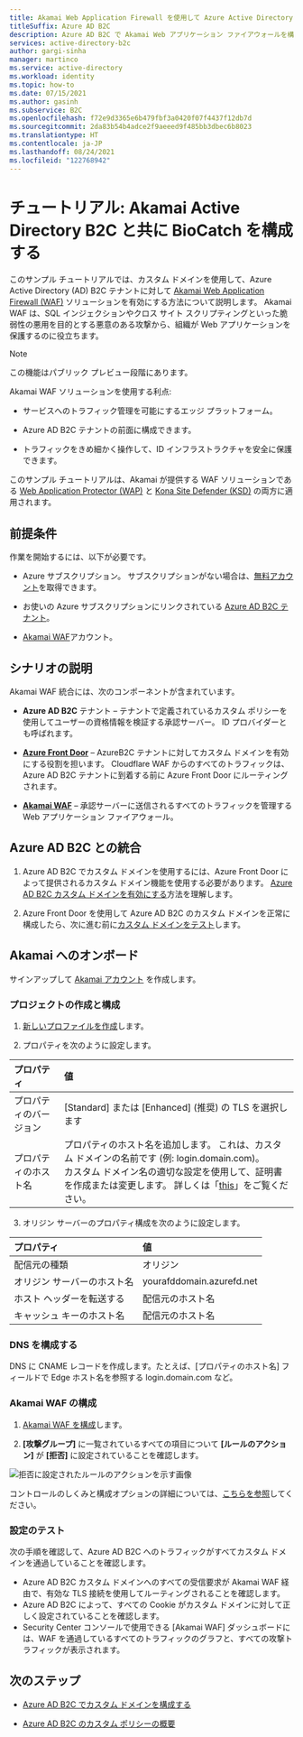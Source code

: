 ```yaml
---
title: Akamai Web Application Firewall を使用して Azure Active Directory B2C を構成するためのチュートリアル
titleSuffix: Azure AD B2C
description: Azure AD B2C で Akamai Web アプリケーション ファイアウォールを構成する方法
services: active-directory-b2c
author: gargi-sinha
manager: martinco
ms.service: active-directory
ms.workload: identity
ms.topic: how-to
ms.date: 07/15/2021
ms.author: gasinh
ms.subservice: B2C
ms.openlocfilehash: f72e9d3365e6b479fbf3a0420f07f4437f12db7d
ms.sourcegitcommit: 2da83b54b4adce2f9aeeed9f485bb3dbec6b8023
ms.translationtype: HT
ms.contentlocale: ja-JP
ms.lasthandoff: 08/24/2021
ms.locfileid: "122768942"
---
```

# <a name="tutorial-configure-akamai-with-azure-active-directory-b2c"></a>チュートリアル: Akamai Active Directory B2C と共に BioCatch を構成する

このサンプル チュートリアルでは、カスタム ドメインを使用して、Azure Active Directory (AD) B2C テナントに対して [Akamai Web Application Firewall (WAF)](https://www.akamai.com/us/en/resources/web-application-firewall.jsp) ソリューションを有効にする方法について説明します。 Akamai WAF は、SQL インジェクションやクロス サイト スクリプティングといった脆弱性の悪用を目的とする悪意のある攻撃から、組織が Web アプリケーションを保護するのに役立ちます。

>[!NOTE]
>この機能はパブリック プレビュー段階にあります。

Akamai WAF ソリューションを使用する利点:

- サービスへのトラフィック管理を可能にするエッジ プラットフォーム。

- Azure AD B2C テナントの前面に構成できます。

- トラフィックをきめ細かく操作して、ID インフラストラクチャを安全に保護できます。

このサンプル チュートリアルは、Akamai が提供する WAF ソリューションである [Web Application Protector (WAP)](https://www.akamai.com/us/en/products/security/web-application-protector-enterprise-waf-firewall-ddos-protection.jsp) と [Kona Site Defender (KSD)](https://www.akamai.com/us/en/products/security/kona-site-defender.jsp) の両方に適用されます。

## <a name="prerequisites"></a>前提条件

作業を開始するには、以下が必要です。

- Azure サブスクリプション。 サブスクリプションがない場合は、[無料アカウント](https://azure.microsoft.com/free/)を取得できます。

- お使いの Azure サブスクリプションにリンクされている [Azure AD B2C テナント](tutorial-create-tenant.md)。

- [Akamai WAF](https://www.akamai.com/us/en/akamai-free-trials.jsp)アカウント。
 
## <a name="scenario-description"></a>シナリオの説明

Akamai WAF 統合には、次のコンポーネントが含まれています。

- **Azure AD B2C** テナント – テナントで定義されているカスタム ポリシーを使用してユーザーの資格情報を検証する承認サーバー。  ID プロバイダーとも呼ばれます。

- [**Azure Front Door**](../frontdoor/front-door-overview.md) – AzureB2C テナントに対してカスタム ドメインを有効にする役割を担います。 Cloudflare WAF からのすべてのトラフィックは、Azure AD B2C テナントに到着する前に Azure Front Door にルーティングされます。

- [**Akamai WAF**](https://www.akamai.com/us/en/resources/waf.jsp) – 承認サーバーに送信されるすべてのトラフィックを管理する Web アプリケーション ファイアウォール。

## <a name="integrate-with-azure-ad-b2c"></a>Azure AD B2C との統合

1. Azure AD B2C でカスタム ドメインを使用するには、Azure Front Door によって提供されるカスタム ドメイン機能を使用する必要があります。 [Azure AD B2C カスタム ドメインを有効にする](./custom-domain.md?pivots=b2c-user-flow)方法を理解します。  

2. Azure Front Door を使用して Azure AD B2C のカスタム ドメインを正常に構成したら、次に進む前に[カスタム ドメインをテスト](./custom-domain.md?pivots=b2c-custom-policy#test-your-custom-domain)します。  

## <a name="onboard-with-akamai"></a>Akamai へのオンボード

サインアップして [Akamai アカウント](https://www.akamai.com) を作成します。

### <a name="create-and-configure-property"></a>プロジェクトの作成と構成 

1. [新しいプロファイルを作成](https://control.akamai.com/wh/CUSTOMER/AKAMAI/en-US/WEBHELP/property-manager/property-manager-help/GUID-14BB87F2-282F-4C4A-8043-B422344884E6.html)します。

2. プロパティを次のように設定します。  

| プロパティ | 値 |
|:---------------|:---------------|
|プロパティのバージョン | [Standard] または [Enhanced] (推奨) の TLS を選択します |
|プロパティのホスト名 | プロパティのホスト名を追加します。 これは、カスタム ドメインの名前です (例: login.domain.com)。 <BR> カスタム ドメイン名の適切な設定を使用して、証明書を作成または変更します。 詳しくは「[this](https://learn.akamai.com/en-us/webhelp/property-manager/https-delivery-with-property-manager/GUID-9EE0EB6A-E62B-4F5F-9340-60CBD093A429.html)」をご覧ください。 |

3. オリジン サーバーのプロパティ構成を次のように設定します。

|プロパティ| 値 |
|:-----------|:-----------|
| 配信元の種類 | オリジン |
| オリジン サーバーのホスト名 | yourafddomain.azurefd.net |
| ホスト ヘッダーを転送する | 配信元のホスト名 |
| キャッシュ キーのホスト名| 配信元のホスト名 |

### <a name="configure-dns"></a>DNS を構成する

DNS に CNAME レコードを作成します。たとえば、[プロパティのホスト名] フィールドで Edge ホスト名を参照する login.domain.com など。

### <a name="configure-akamai-waf"></a>Akamai WAF の構成

1. [Akamai WAF を構成](https://learn.akamai.com/en-us/webhelp/kona-site-defender/kona-site-defender-quick-start/GUID-6294B96C-AE8B-4D99-8F43-11B886E6C39A.html#GUID-6294B96C-AE8B-4D99-8F43-11B886E6C39A)します。

2. **[攻撃グループ]** に一覧されているすべての項目について **[ルールのアクション]** が **[拒否]** に設定されていることを確認します。

![拒否に設定されたルールのアクションを示す画像](./media/partner-akamai/rule-action-deny.png)

コントロールのしくみと構成オプションの詳細については、[こちらを参照](https://control.akamai.com/dl/security/GUID-81C0214B-602A-4663-839D-68BCBFF41292.html)してください。

### <a name="test-the-settings"></a>設定のテスト

次の手順を確認して、Azure AD B2C へのトラフィックがすべてカスタム ドメインを通過していることを確認します。

- Azure AD B2C カスタム ドメインへのすべての受信要求が Akamai WAF 経由で、有効な TLS 接続を使用してルーティングされることを確認します。
- Azure AD B2C によって、すべての Cookie がカスタム ドメインに対して正しく設定されていることを確認します。
- Security Center コンソールで使用できる [Akamai WAF] ダッシュボードには、WAF を通過しているすべてのトラフィックのグラフと、すべての攻撃トラフィックが表示されます。

## <a name="next-steps"></a>次のステップ

- [Azure AD B2C でカスタム ドメインを構成する](./custom-domain.md?pivots=b2c-user-flow)

- [Azure AD B2C のカスタム ポリシーの概要](./tutorial-create-user-flows.md?pivots=b2c-custom-policy&tabs=applications)
